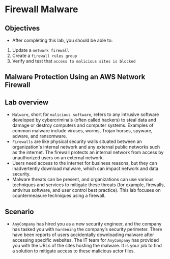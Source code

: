 # Firewall Malware

## Objectives
- After completing this lab, you should be able to:

1. Update a `network firewall`
2. Create a `firewall rules group`
3. Verify and test that `access to malicious sites is blocked`

## Malware Protection Using an AWS Network Firewall
## Lab overview
- `Malware`, short for `malicious software`, refers to any intrusive software developed by cybercriminals (often called hackers) to steal data and damage or destroy computers and computer systems. Examples of common malware include viruses, worms, Trojan horses, spyware, adware, and ransomware.
- `Firewalls` are like physical security walls situated between an organization's internal network and any external public networks such as the internet. The firewall protects an internal network from access by unauthorized users on an external network.
- Users need access to the internet for business reasons, but they can inadvertently download malware, which can impact network and data security.
- Malware threats can be present, and organizations can use various techniques and services to mitigate these threats (for example, firewalls, antivirus software, and user control best practice). This lab focuses on countermeasure techniques using a firewall.

## Scenario
- `AnyCompany` has hired you as a new security engineer, and the company has tasked you with `hardening` the company’s security perimeter. There have been reports of users accidentally downloading malware after accessing specific websites. The IT team for `AnyCompany` has provided you with the URLs of the sites hosting the malware. It is your job to find a solution to mitigate access to these malicious actor files.
